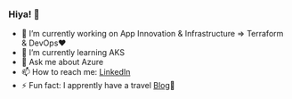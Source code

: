 ### Hiya! :honeybee:


- 🔭 I’m currently working on App Innovation & Infrastructure => Terraform & DevOps:heart:
- 🌱 I’m currently learning AKS 
- 💬 Ask me about Azure
- 📫 How to reach me: [LinkedIn](https://www.linkedin.com/in/paromita-roy-46462214/)
- ⚡ Fun fact: I apprently have a travel [Blog](https://www.instagram.com/thesnobwanderer/):see_no_evil:
